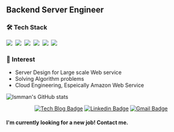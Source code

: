 


## Backend Server Engineer


### 🛠 Tech Stack

<p align="left">
  <img src="https://img.shields.io/badge/Java-007396?style=flat-square&logo=Java&logoColor=white"/></a>&nbsp 
  <img src="https://img.shields.io/badge/Python-3766AB?style=flat-square&logo=Python&logoColor=white"/></a>&nbsp 
  <img src="https://img.shields.io/badge/SpringBoot-6DB33F?style=flat-square&logo=Spring&logoColor=white"/></a>&nbsp 
  <img src="https://img.shields.io/badge/MySQL-E6B91E?style=flat-square&logo=MySql&logoColor=white"/></a>&nbsp 
  <img src="https://img.shields.io/badge/AWS-333664?style=flat-square&logo=amazon-aws&logoColor=white"/></a>&nbsp 
  <img src="https://img.shields.io/badge/Openstack-333664?style=flat-square&logo=Openstack&logoColor=white"/></a>&nbsp 
</p>

### 🤠 Interest
- Server Design for Large scale Web service
- Solving Algorithm problems
- Cloud Engineering, Espeically Amazon Web Service

![lsmman's GitHub stats](https://github-readme-stats.vercel.app/api?username=lsmman&count_private=true)


<div align=center>
  
[![Tech Blog Badge](http://img.shields.io/badge/-Tech%20blog-black?style=flat-square&logo=github&link=https://lsmman.tistory.com)](https://lsmman.tistory.com) 
[![Linkedin Badge](https://img.shields.io/badge/-LinkedIn-blue?style=flat-square&logo=Linkedin&logoColor=white&link=https://www.linkedin.com/in/lsmman/)](https://www.linkedin.com/in/lsmman/) 
[![Gmail Badge](https://img.shields.io/badge/-Gmail-d14836?style=flat-square&logo=Gmail&logoColor=white&link=mailto:lsmman07@gmail.com)](mailto:lsmman@gmail.com)
</div>

#### I'm currently looking for a new job! Contact me.

